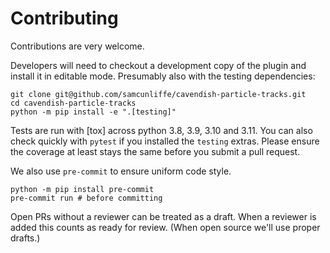 
# Contributing

Contributions are very welcome.

Developers will need to checkout a development copy of the plugin and install it in editable mode.
Presumably also with the testing dependencies:

    git clone git@github.com/samcunliffe/cavendish-particle-tracks.git
    cd cavendish-particle-tracks
    python -m pip install -e ".[testing]"


Tests are run with [tox] across python 3.8, 3.9, 3.10 and 3.11.
You can also check quickly with `pytest` if you installed the `testing` extras.
Please ensure the coverage at least stays the same before you submit a pull request.

We also use `pre-commit` to ensure uniform code style.

    python -m pip install pre-commit
    pre-commit run # before committing

Open PRs without a reviewer can be treated as a draft. When a reviewer is added this counts as ready for review.
(When open source we'll use proper drafts.)
